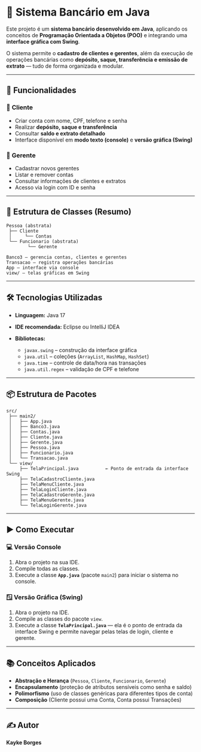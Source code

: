 # 🏦 Sistema Bancário em Java

Este projeto é um **sistema bancário desenvolvido em Java**, aplicando os conceitos de **Programação Orientada a Objetos (POO)** e integrando uma **interface gráfica com Swing**.

O sistema permite o **cadastro de clientes e gerentes**, além da execução de operações bancárias como **depósito, saque, transferência e emissão de extrato** — tudo de forma organizada e modular.

---

## 🚀 Funcionalidades

### 👤 **Cliente**

* Criar conta com nome, CPF, telefone e senha
* Realizar **depósito, saque e transferência**
* Consultar **saldo e extrato detalhado**
* Interface disponível em **modo texto (console)** e **versão gráfica (Swing)**

### 👔 **Gerente**

* Cadastrar novos gerentes
* Listar e remover contas
* Consultar informações de clientes e extratos
* Acesso via login com ID e senha

---

## 🧩 Estrutura de Classes (Resumo)

```
Pessoa (abstrata)
 ├── Cliente
 │     └── Contas
 └── Funcionario (abstrata)
        └── Gerente

Banco3 – gerencia contas, clientes e gerentes
Transacao – registra operações bancárias
App – interface via console
view/ – telas gráficas em Swing
```

---

## 🛠️ Tecnologias Utilizadas

* **Linguagem:** Java 17
* **IDE recomendada:** Eclipse ou IntelliJ IDEA
* **Bibliotecas:**

  * `javax.swing` – construção da interface gráfica
  * `java.util` – coleções (`ArrayList`, `HashMap`, `HashSet`)
  * `java.time` – controle de data/hora nas transações
  * `java.util.regex` – validação de CPF e telefone

---

## 📦 Estrutura de Pacotes

```
src/
 ├── main2/
 │   ├── App.java
 │   ├── Banco3.java
 │   ├── Contas.java
 │   ├── Cliente.java
 │   ├── Gerente.java
 │   ├── Pessoa.java
 │   ├── Funcionario.java
 │   └── Transacao.java
 └── view/
     ├── TelaPrincipal.java          ← Ponto de entrada da interface Swing
     ├── TelaCadastroCliente.java
     ├── TelaMenuCliente.java
     ├── TelaLoginCliente.java
     ├── TelaCadastroGerente.java
     ├── TelaMenuGerente.java
     └── TelaLoginGerente.java
```

---

## ▶️ Como Executar

### 💻 **Versão Console**

1. Abra o projeto na sua IDE.
2. Compile todas as classes.
3. Execute a classe **`App.java`** (pacote `main2`) para iniciar o sistema no console.

### 🪟 **Versão Gráfica (Swing)**

1. Abra o projeto na IDE.
2. Compile as classes do pacote `view`.
3. Execute a classe **`TelaPrincipal.java`** — ela é o ponto de entrada da interface Swing e permite navegar pelas telas de login, cliente e gerente.

---

## 📚 Conceitos Aplicados

* **Abstração e Herança** (`Pessoa`, `Cliente`, `Funcionario`, `Gerente`)
* **Encapsulamento** (proteção de atributos sensíveis como senha e saldo)
* **Polimorfismo** (uso de classes genéricas para diferentes tipos de conta)
* **Composição** (Cliente possui uma Conta, Conta possui Transações)

---

## ✍️ Autor

**Kayke Borges**